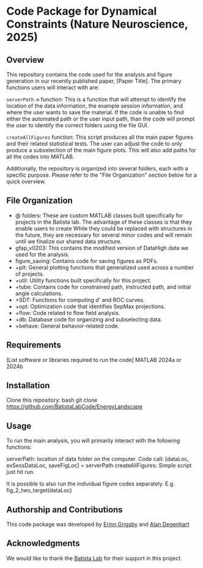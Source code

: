 # Code Package for Dynamical Constraints (Nature Neuroscience, 2025)

## Overview
This repository contains the code used for the analysis and figure generation in our recently published paper, [Paper Title]. The primary functions users will interact with are:

`serverPath.m` function: This is a function that will attempt to identify the location of the data information, the example session information, and where the user wants to save the material. If the code is unable to find either the automated path or the user input path, than the code will prompt the user to identify the correct folders using the file GUI.

`createAllFigures` function: This script produces all the main paper figures and their related statistical tests. The user can adjust the code to only produce a subselection of the main figure plots. This will also add paths for all the codes into MATLAB.

Additionally, the repository is organized into several folders, each with a specific purpose. Please refer to the "File Organization" section below for a quick overview.

## File Organization
- @ folders: These are custom MATLAB classes built specifically for projects in the Batista lab. The advantage of these classes is that they enable users to create While they could be replaced with structures in the future, they are necessary for several minor codes and will remain until we finalize our shared data structure.
- gfap_v0203: This contains the modified version of DataHigh data we used for the analysis.
- figure_saving: Contains code for saving figures as PDFs.
- +plt: General plotting functions that generalized used across a number of projects.
- +util: Utility functions built specifically for this project.
- +tube: Contains code for constrained path, instructed path, and initial angle calculations.
- +SDT: Functions for computing d' and ROC curves.
- +opt: Optimization code that identifies SepMax projections.
- +flow: Code related to flow field analysis.
- +db: Database code for organizing and subselecting data.
- +behave: General behavior-related code.

## Requirements
[List software or libraries required to run the code]
MATLAB 2024a or 2024b

## Installation
Clone this repository:
bash
git clone https://github.com/BatistaLabCode/EnergyLandscape

## Usage
To run the main analysis, you will primarily interact with the following functions:

serverPath: location of data folder on the computer.
	Code call: [dataLoc, exSessDataLoc, saveFigLoc] = serverPath
createAllFigures: Simple script just hit run.

It is possible to also run the individual figure codes separately.
E.g. fig_2_two_target(dataLoc)

## Authorship and Contributions
This code package was developed by [Erinn Grigsby](mailto:erinn.grigsby@gmail.com) and [Alan Degenhart](mailto:alan.degenhart@gmail.com)

## Acknowledgments
We would like to thank the [Batista Lab](https://smile.pitt.edu) for their support in this project.

